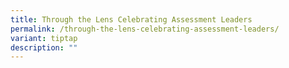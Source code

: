 ```yaml
---
title: Through the Lens Celebrating Assessment Leaders
permalink: /through-the-lens-celebrating-assessment-leaders/
variant: tiptap
description: ""
---
```

